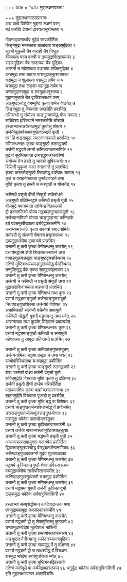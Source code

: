 +++
title = "०२८ मुद्रालक्षणपटलः"

+++
मुद्रालक्षणपटलप्रारम्भः  
अथ वक्ष्ये विशेषेण मुद्राणां लक्षणं परम्  
मदं करोति देवानां द्रावयत्यसुरांस्तथा १

मोदनाद्रावणाच्चैव मुद्रेयं सम्प्रकीर्तिता  
लिङ्गमुद्रा नमस्कारा ताळाख्या शङ्खमुद्रिका २  
सुरभी मुकुळी चैव वाराही चैव निष्ठुरा  
बीजाख्या पञ्च वक्त्री च द्रव्यमुद्राशिखाख्यका ३  
संहारमुद्रिका चैव सादाख्या चैव मुद्रिका  
आसनी च महेशाख्या वज्राख्या शक्तिमुद्रिका ४  
दण्डमुद्रा तथा खट्गा पाशमुद्राङ्कुशाख्यका  
गदामुद्रा च शूलाख्या पद्ममुद्रा तथैव च ५  
चक्रमुद्रा तथा टङ्का महामुद्रा तथैव च  
घण्टामुद्रास्त्रमुद्रा च शरमुद्राधनुस्तथा ६  
मुद्राणामुच्यते चैव द्वात्रिंशल्लक्षणं परम्  
अङ्गुष्ठञ्चोद्ध् र्वगम्मुष्टिं कृत्वा वामेन वेष्टयेत् ७  
लिङ्गमुद्रा तु विख्याता प्रच्छन्नेति प्रदर्शयेत्  
मणिबन्धौ तु संयोज्य चाङ्गुल्यश्चोद्ध् र्वगाः क्रमात् ८  
सन्निवेश्य हृदिस्थाने नमस्कारेति चोच्यते  
हस्ताभ्यान्तडयेत्ताळमुद्रां कुर्यात्तु शोथने ९  
तर्जनीमूलपर्वस्थावगुष्ठावञ्जली कृतौ ।  
एषा हि शङ्खमुद्रा स्यात्स्नानकाले प्रदर्शयेत् १०  
मणिबन्धन्ततः कृत्वा चाङ्गुष्ठौ तलमद्ध्यगौ  
तर्जनी मद्ध्यमे लग्नौ कनिष्ठाभ्यामनामिके ११  
मुद्रे यं सुरभिख्याता द्रव्यशुद्ध्यर्त्थकारिणी  
संयोज्यं तेन हस्ते तु चान्तरे सुषिरन्तयोः १२  
बिसिनी मुकुळा कारा स्नानान्ते तु प्रदर्शयेत्  
कृत्वा करतलेङ्गुष्ठौ श्लिष्टोद्ध् वाशेषतः क्रमात् १३  
कृते च वराहनीख्याता कुर्यादावाहने तथा  
मुष्टिं कृत्वा तु हस्तौ च करपृष्ठौ च योजयेत् १४

कनिष्ठौ प्रसृतौ दीर्घौ निष्ठुरौ सन्निरोधने  
अङ्गुष्ठौ प्रक्षिपेन्मद्ध्ये कनिष्ठौ प्रसृतौ युतौ १५  
बीजमुद्रे यमाख्याता दर्शयेच्छक्तिकल्पने  
द्वौ हस्ततलिको योज्य मद्ध्याङ्गुल्यग्रसंयुतौ १६  
तर्जन्न्यानामिकौ योज्या चाङ्गुष्ठाभ्यां कनिष्ठके  
इयं पञ्चमुखीख्याता दर्शयेद्वक्त्रकर्मणि १७  
कराभ्यामञ्जलिं कृत्वा सवक्त्रो स्यादनामिके  
तयोरग्रौ तु संलग्नौ शेषाश्च प्रसृतास्तथा १८  
द्रव्यमुद्राभवेदेषा द्रव्याभावे प्रदर्शयेत्  
उत्तानौ तु करौ कृत्वा वेणीबन्धन्तु कारयेत् १९  
प्रसार्यमद्ध्यमे ज्ञेयौ शिखाख्यस्थापने तथा  
वामाङ्गुलयःप्रसृता चाङ्गुष्ठद्वयसंस्थितम् २०  
दक्षिणे मुष्टिबन्धस्थमङ्गुष्ठञ्चोद्ध् र्वसंस्थितम्  
तन्मुष्टिमूद्ध् र्वकं कृत्वा सामुद्रासंहृतावरा २१  
उत्तानौ तु करौ कृत्वा वेणिबन्धन्तु कारयेत्  
तर्जन्यौ च कनिष्ठौ च प्रसृतौ संयुतौ तथा २२  
मुद्रासदाशिवाख्याता वाहनान्ते प्रदर्शयेत् ।  
उत्तानौ तु करौ कृत्वा वेणिबन्धं तथा कुरु २३  
प्रसार्य मद्ध्यमाङ्गुष्ठौ तर्जन्याङ्गुष्ठसंयुतौ  
निधायाङ्गुष्ठशिरसा तर्जन्यग्रे विशेषतः २४  
अनामिकाग्रौ संलग्नौ वक्रेणैव समायुतौ  
कनिष्ठौ चोद्धृतौ युक्तौ मद्ध्यमन्तु तथा भवेत् २५  
आसनाख्या तथा कुर्यात् सिंहासनं प्रकल्पयेत्  
उत्तानौ तु करौ कृत्वा वेणिबन्धन्ततः कुरु २६  
प्रसार्य मद्ध्यमाङ्गुष्ठौ कनिष्ठौ च समायुतौ  
महेशाख्या तु सामुद्रा प्रतिष्ठान्ते प्रदर्शयेत् २७

उत्तानौ तु करौ कृत्वा कनिष्ठाङ्गुष्ठसंयुतम्  
तर्जन्यनामिका मद्ध्या प्रसृता च तथा भवेत् २८  
सव्योपरिस्थिताया च वज्रमुद्रा प्रकीर्तिता  
उत्तानौ तु करौ कृत्वा चाङ्गुष्ठौ तलमद्ध्यगौ २९  
शेषाः परस्परं प्रोक्ष्य तर्जनी प्रसृतौ युतौ  
शक्तिमुद्रेति विख्याता मुष्टिं कृत्वा तु दक्षिणम् ३०  
तर्जनी प्रसृतौ दीर्घौ दण्डेयं परिकीर्तिता  
पताकादक्षिणं कृत्वा बाह्योच्छचलनन्तथा ३१  
खट्गमुद्रेति विख्याता पूजादौ तु प्रदर्शयेत्  
उत्तानौ तु करौ कृत्वा मुष्टिं बद्ध् वा विशेषतः ३२  
प्रसार्य चाङ्गुष्ठतर्जन्यावधश्चोद्ध् र्वं प्रयोजयेत्  
उत्तराङ्गुष्ठतर्जन्न्यामुत्तराङ्गुष्ठयोगतः ३३  
पाशमुद्रा भवेदेषा पाशच्छेदनहेतुका  
उत्तानौ तु करौ कृत्वा कुञ्चितावामतर्जनी ३४  
प्रसार्य तर्जनी सव्यान्यस्त्वामुष्टियथाङ्कुशा  
उत्तानौ तु करौ कृत्वा मद्ध्यमौ प्रसृतौ युतौ ३५  
अन्यावक्रास्समायुक्ता गदाख्येयं प्रकीर्तिता  
द्विहस्ताङ्गुलयश्चोद्ध् र्वमद्ध्यतर्जन्यनामिकाः ३६  
कनिष्ठाङ्गुष्ठकालग्नौ मुद्रेयं शूलसञ्ज्ञका  
उत्तानौ तु करौ कृत्वा वेणिबन्धन्तु कारयेत् ३७  
मद्ध्यमे कुञ्चिताङ्गुष्ठौ शेषाः प्रविरळास्तथा  
पद्ममुद्राभवेदेषा तलोपरितलन्न्यसेत् ३८  
कनिष्ठाङ्गुष्ठसुव्यक्तौ चक्रमुद्रा प्रकीर्तिता  
उत्तानौ तु करौ कृत्वा मणिबन्धन्तु कारयेत् ३९  
प्रसार्य मद्ध्यमा युक्तौ तर्जनी कुञ्चितावुभौ  
टङ्कमुद्रा भवेदेषा सर्वशत्रुविनाशिनी ४०

हस्ताभ्यां संस्पृशेद्धीमान् कादिपादान्तकं यथा  
एषामुद्रामहामुद्रा करसंस्कारकर्मणि ४१  
उत्तानौ तु करौ कृत्वा वेणिबन्धन्तु कारयेत्  
प्रसार्य मद्ध्यमौ द्वौ तु शेषामुष्टिस्तु कुण्डलौ ४२  
घण्टामुद्राभवेदेषा भूतपैशाच नाशिनी  
उत्तानौ तु करौ कृत्वा हस्तयोस्तत्परस्परम् ४३  
अङ्गुष्ठतर्जनीभ्यान्तु स्फोटनञ्चास्त्रमुद्रिका  
उत्तानौ तु करौ कृत्वा सव्यमूद्ध् र्वे तु दक्षिणम् ४४  
प्रसार्य मद्ध्यमौ द्वौ च त्वधश्वोद्ध् र्वं विचक्षणः  
शरमुद्रा भवेदेषा सर्वायुधजिता भवेत् ४५  
उत्तानौ तु करौ कृत्वा मुष्टिबन्धद्विहस्तयोः  
दक्षिणं कर्णमूले वा कर्षयेद्वामहस्तकम् ४६
धनुर्मुद्रा भवेदेषा सर्वशत्रुविनाशिनी ४७  
इति मुद्रालक्षणपटल अष्टाविंशतिः

  
